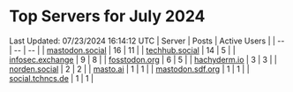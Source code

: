 # Top Servers for July 2024
Last Updated: 07/23/2024 16:14:12 UTC
| Server | Posts | Active Users |
| -- | -- | -- |
| [mastodon.social](https://mastodon.social/tags/PowerShell) | 16 | 11 |
| [techhub.social](https://techhub.social/tags/PowerShell) | 14 | 5 |
| [infosec.exchange](https://infosec.exchange/tags/PowerShell) | 9 | 8 |
| [fosstodon.org](https://fosstodon.org/tags/PowerShell) | 6 | 5 |
| [hachyderm.io](https://hachyderm.io/tags/PowerShell) | 3 | 3 |
| [norden.social](https://norden.social/tags/PowerShell) | 2 | 2 |
| [masto.ai](https://masto.ai/tags/PowerShell) | 1 | 1 |
| [mastodon.sdf.org](https://mastodon.sdf.org/tags/PowerShell) | 1 | 1 |
| [social.tchncs.de](https://social.tchncs.de/tags/PowerShell) | 1 | 1 |
